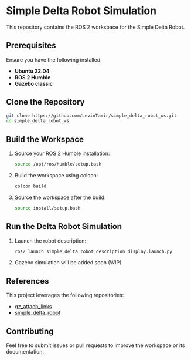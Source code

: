 # Simple Delta Robot Simulation

This repository contains the ROS 2 workspace for the Simple Delta Robot.

## Prerequisites

Ensure you have the following installed:

- **Ubuntu 22.04**
- **ROS 2 Humble**
- **Gazebo classic**

## Clone the Repository

```bash
git clone https://github.com/LevinTamir/simple_delta_robot_ws.git
cd simple_delta_robot_ws
```

## Build the Workspace

1. Source your ROS 2 Humble installation:
   ```bash
   source /opt/ros/humble/setup.bash
   ```

2. Build the workspace using colcon:
   ```bash
   colcon build
   ```

3. Source the workspace after the build:
   ```bash
   source install/setup.bash
   ```

## Run the Delta Robot Simulation

1. Launch the robot description:
   ```bash
   ros2 launch simple_delta_robot_description display.launch.py
   ```

2. Gazebo simulation will be added soon (WIP)


## References

This project leverages the following repositories:

- [gz_attach_links](https://github.com/oKermorgant/gz_attach_links)
- [simple_delta_robot](https://github.com/andy-Chien/simple_delta_robot)


## Contributing

Feel free to submit issues or pull requests to improve the workspace or its documentation.
